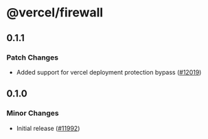 # @vercel/firewall

## 0.1.1

### Patch Changes

- Added support for vercel deployment protection bypass ([#12019](https://github.com/khulnasoft/devkit/pull/12019))

## 0.1.0

### Minor Changes

- Initial release ([#11992](https://github.com/khulnasoft/devkit/pull/11992))

